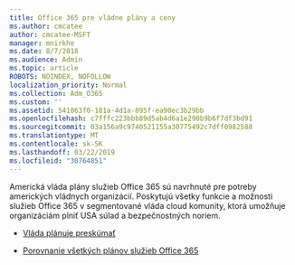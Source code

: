 ```yaml
---
title: Office 365 pre vládne plány a ceny
ms.author: cmcatee
author: cmcatee-MSFT
manager: mnirkhe
ms.date: 8/7/2018
ms.audience: Admin
ms.topic: article
ROBOTS: NOINDEX, NOFOLLOW
localization_priority: Normal
ms.collection: Adm_O365
ms.custom: ''
ms.assetid: 541063f0-181a-4d1a-895f-ea90ec3b29bb
ms.openlocfilehash: c7fffc223bbb89d5ab4d6a1e290b9b6f7df3bd91
ms.sourcegitcommit: 03a156a9c9740521155a30775492c7dff0982588
ms.translationtype: MT
ms.contentlocale: sk-SK
ms.lasthandoff: 03/22/2019
ms.locfileid: "30764851"
---
```

Americká vláda plány služieb Office 365 sú navrhnuté pre potreby amerických vládnych organizácií. Poskytujú všetky funkcie a možnosti služieb Office 365 v segmentované vláda cloud komunity, ktorá umožňuje organizáciám plniť USA súlad a bezpečnostných noriem.
  
- [Vláda plánuje preskúmať](https://products.office.com/government/compare-office-365-government-plans)
    
- [Porovnanie všetkých plánov služieb Office 365](https://products.office.com/business/compare-more-office-365-for-business-plans)
    

